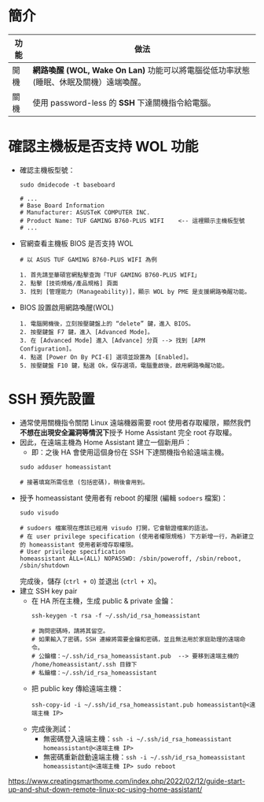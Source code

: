 # 簡介
| 功能 | 做法 |
| --- | ---- |
| 開機 | **網路喚醒 (WOL, Wake On Lan)** 功能可以將電腦從低功率狀態 (睡眠、休眠及關機）遠端喚醒。 |
| 關機 | 使用 password-less 的 **SSH** 下達關機指令給電腦。 |


# 確認主機板是否支持 WOL 功能
- 確認主機板型號：
  ```
  sudo dmidecode -t baseboard

  # ...
  # Base Board Information
  # Manufacturer: ASUSTeK COMPUTER INC.
  # Product Name: TUF GAMING B760-PLUS WIFI    <-- 這裡顯示主機板型號
  # ...
  ```
- 官網查看主機板 BIOS 是否支持 WOL
  ```
  # 以 ASUS TUF GAMING B760-PLUS WIFI 為例

  1. 首先請至華碩官網點擊查詢「TUF GAMING B760-PLUS WIFI」
  2. 點擊 [技術規格/產品規格] 頁面
  3. 找到 [管理能力 (Manageability)]，顯示 WOL by PME 是支援網路喚醒功能。
  ```
- BIOS 設置啟用網路喚醒(WOL)
  ```
  1. 電腦開機後，立刻按壓鍵盤上的 “delete” 鍵，進入 BIOS。
  2. 按壓鍵盤 F7 鍵，進入 [Advanced Mode]。
  3. 在 [Advanced Mode] 進入 [Advance] 分頁 --> 找到 [APM Configuration]。
  4. 點選 [Power On By PCI-E] 選項並設置為 [Enabled]。
  5. 按壓鍵盤 F10 鍵，點選 Ok，保存選項，電腦重啟後，啟用網路喚醒功能。 
  ```

# SSH 預先設置
- 通常使用關機指令關閉 Linux 遠端機器需要 root 使用者存取權限，顯然我們**不想在出現安全漏洞等情況下**授予 Home Assistant 完全 root 存取權。
- 因此，在遠端主機為 Home Assistant 建立一個新用戶：
  - 即：之後 HA 會使用這個身份在 SSH 下達關機指令給遠端主機。
  ```
  sudo adduser homeassistant
  
  # 接著填寫所需信息 (包括密碼)，稍後會用到。
  ```
- 授予 homeassistant 使用者有 reboot 的權限 (編輯 `sodoers` 檔案)：
  ```
  sudo visudo

  # sudoers 檔案現在應該已經用 visudo 打開，它會驗證檔案的語法。
  # 在 user privilege specification (使用者權限規格) 下方新增一行，為新建立的 homeassistant 使用者新增存取權限。
  # User privilege specification
  homeassistant ALL=(ALL) NOPASSWD: /sbin/poweroff, /sbin/reboot, /sbin/shutdown
  ```
  完成後，儲存 (`ctrl + O`) 並退出 (`ctrl + X`)。
- 建立 SSH key pair
  - 在 HA 所在主機，生成 public & private 金鑰：
    ```
    ssh-keygen -t rsa -f ~/.ssh/id_rsa_homeassistant
  
    # 詢問密碼時，請將其留空。
    # 如果輸入了密碼，SSH 連線將需要金鑰和密碼，並且無法用於家庭助理的遠端命令。
    # 公鑰檔：~/.ssh/id_rsa_homeassistant.pub  --> 要移到遠端主機的 /home/homeassistant/.ssh 目錄下
    # 私鑰檔：~/.ssh/id_rsa_homeassistant
    ```
  - 把 public key 傳給遠端主機：
    ```
    ssh-copy-id -i ~/.ssh/id_rsa_homeassistant.pub homeassistant@<遠端主機 IP>
    ```
  - 完成後測試：
    - 無密碼登入遠端主機：`ssh -i ~/.ssh/id_rsa_homeassistant homeassistant@<遠端主機 IP>`
    - 無密碼重新啟動遠端主機：`ssh -i ~/.ssh/id_rsa_homeassistant homeassistant@<遠端主機 IP> sudo reboot`
    
  

https://www.creatingsmarthome.com/index.php/2022/02/12/guide-start-up-and-shut-down-remote-linux-pc-using-home-assistant/
